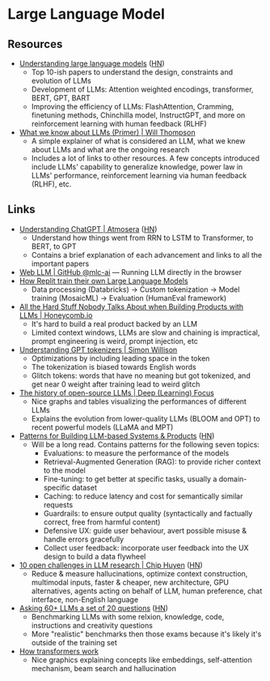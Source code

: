 # Large Language Model

## Resources

- [Understanding large language models](https://magazine.sebastianraschka.com/p/understanding-large-language-models)
  ([HN](https://news.ycombinator.com/item?id=35589756))
  - Top 10-ish papers to understand the design, constraints and evolution of
    LLMs
  - Development of LLMs: Attention weighted encodings, transformer, BERT, GPT,
    BART
  - Improving the efficiency of LLMs: FlashAttention, Cramming, finetuning
    methods, Chinchilla model, InstructGPT, and more on reinforcement learning
    with human feedback (RLHF)
- [What we know about LLMs (Primer) | Will Thompson](https://willthompson.name/what-we-know-about-llms-primer)
  - A simple explainer of what is considered an LLM, what we knew about LLMs and
    what are the ongoing research
  - Includes a lot of links to other resources. A few concepts introduced
    include LLMs' capability to generalize knowledge, power law in LLMs'
    performance, reinforcement learning via human feedback (RLHF), etc.

## Links

- [Understanding ChatGPT | Atmosera](https://www.atmosera.com/ai/understanding-chatgpt/)
  ([HN](https://news.ycombinator.com/item?id=35312468))
  - Understand how things went from RRN to LSTM to Transformer, to BERT, to GPT
  - Contains a brief explanation of each advancement and links to all the
    important papers
- [Web LLM | GitHub @mlc-ai](https://github.com/mlc-ai/web-llm) — Running LLM
  directly in the browser
- [How Replit train their own Large Language Models](https://blog.replit.com/llm-training)
  - Data processing (Databricks) → Custom tokenization → Model training
    (MosaicML) → Evaluation (HumanEval framework)
- [All the Hard Stuff Nobody Talks About when Building Products with LLMs | Honeycomb.io](https://www.honeycomb.io/blog/hard-stuff-nobody-talks-about-llm)
  - It's hard to build a real product backed by an LLM
  - Limited context windows, LLMs are slow and chaining is impractical, prompt
    engineering is weird, prompt injection, etc
- [Understanding GPT tokenizers | Simon Willison](https://simonwillison.net/2023/Jun/8/gpt-tokenizers/)
  - Optimizations by including leading space in the token
  - The tokenization is biased towards English words
  - Glitch tokens: words that have no meaning but got tokenized, and get near 0
    weight after training lead to weird glitch
- [The history of open-source LLMs | Deep (Learning) Focus](https://cameronrwolfe.substack.com/p/the-history-of-open-source-llms-better)
  - Nice graphs and tables visualizing the performances of different LLMs
  - Explains the evolution from lower-quality LLMs (BLOOM and OPT) to recent
    powerful models (LLaMA and MPT)
- [Patterns for Building LLM-based Systems & Products](https://eugeneyan.com/writing/llm-patterns/)
  ([HN](https://news.ycombinator.com/item?id=36965993))
  - Will be a long read. Contains patterns for the following seven topics:
    - Evaluations: to measure the performance of the models
    - Retrieval-Augmented Generation (RAG): to provide richer context to the
      model
    - Fine-tuning: to get better at specific tasks, usually a domain-specific
      dataset
    - Caching: to reduce latency and cost for semantically similar requests
    - Guardrails: to ensure output quality (syntactically and factually correct,
      free from harmful content)
    - Defensive UX: guide user behaviour, avert possible misuse & handle errors
      gracefully
    - Collect user feedback: incorporate user feedback into the UX design to
      build a data flywheel
- [10 open challenges in LLM research | Chip Huyen](https://huyenchip.com/2023/08/16/llm-research-open-challenges.html)
  ([HN](https://news.ycombinator.com/item?id=37155080))
  - Reduce & measure hallucinations, optimize context construction, multimodal
    inputs, faster & cheaper, new architecture, GPU alternatives, agents acting
    on behalf of LLM, human preference, chat interface, non-English language
- [Asking 60+ LLMs a set of 20 questions](https://benchmarks.llmonitor.com/)
  ([HN](https://news.ycombinator.com/item?id=37445401))
  - Benchmarking LLMs with some relxion, knowledge, code, instructions and
    creativity questions
  - More "realistic" benchmarks then those exams because it's likely it's
    outside of the training set
- [How transformers work](https://ig.ft.com/generative-ai/)
  - Nice graphics explaining concepts like embeddings, self-attention mechanism,
    beam search and hallucination
